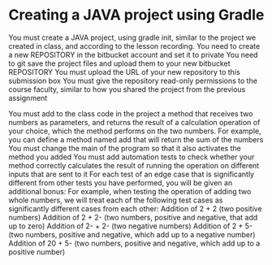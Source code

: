 # Creating a JAVA project using Gradle
You must create a JAVA project, using gradle init, similar to the project we created in class, and according to the lesson recording.
You need to create a new REPOSITORY in the bitbucket account and set it to private
You need to git save the project files and upload them to your new bitbucket REPOSITORY
You must upload the URL of your new repository to this submission box
You must give the repository read-only permissions to the course faculty, similar to how you shared the project from the previous assignment


You must add to the class code in the project a method that receives two numbers as parameters, and returns the result of a calculation operation of your choice, which the method performs on the two numbers.
For example, you can define a method named add that will return the sum of the numbers
You must change the main of the program so that it also activates the method you added
You must add automation tests to check whether your method correctly calculates the result of running the operation on different inputs that are sent to it
For each test of an edge case that is significantly different from other tests you have performed, you will be given an additional bonus:
For example, when testing the operation of adding two whole numbers, we will treat each of the following test cases as significantly different cases from each other:
Addition of 2 + 2 (two positive numbers)
Addition of 2 + 2- (two numbers, positive and negative, that add up to zero)
Addition of 2- + 2- (two negative numbers)
Addition of 2 + 5- (two numbers, positive and negative, which add up to a negative number)
Addition of 20 + 5- (two numbers, positive and negative, which add up to a positive number)
